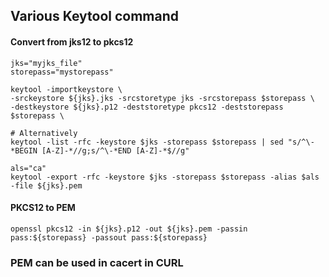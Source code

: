 ## Various Keytool command
#### Convert from jks12 to pkcs12
```
jks="myjks_file"
storepass="mystorepass"

keytool -importkeystore \
-srckeystore ${jks}.jks -srcstoretype jks -srcstorepass $storepass \
-destkeystore ${jks}.p12 -deststoretype pkcs12 -deststorepass $storepass \

```

```
# Alternatively
keytool -list -rfc -keystore $jks -storepass $storepass | sed "s/^\-*BEGIN [A-Z]-*//g;s/^\-*END [A-Z]-*$//g"

als="ca"
keytool -export -rfc -keystore $jks -storepass $storepass -alias $als -file ${jks}.pem
```


#### PKCS12 to PEM
```
openssl pkcs12 -in ${jks}.p12 -out ${jks}.pem -passin pass:${storepass} -passout pass:${storepass}
```

### PEM can be used in cacert in CURL
